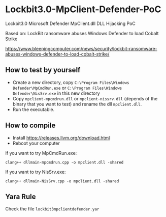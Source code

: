 # Lockbit3.0-MpClient-Defender-PoC
Lockbit3.0 Microsoft Defender MpClient.dll DLL Hijacking PoC

Based on: LockBit ransomware abuses Windows Defender to load Cobalt Strike

https://www.bleepingcomputer.com/news/security/lockbit-ransomware-abuses-windows-defender-to-load-cobalt-strike/

## How to test by yourself

* Create a new directory, copy `C:\Program Files\Windows Defender\MpCmdRun.exe` or `C:\Program Files\Windows Defender\NisSrv.exe` in this new directory
* Copy `mpclient-mpcmdrun.dll` or `mpclient-nissrv.dll` (depends of the binary that you want to test) and rename the dll `mpclient.dll`.
* Run the executable.

## How to compile

* Install https://releases.llvm.org/download.html
* Reboot your computer

If you want to try MpCmdRun.exe:
```
clang++ dllmain-mpcmdrun.cpp -o mpclient.dll -shared
```

If you want to try NisSrv.exe:
```
clang++ dllmain-NisSrv.cpp -o mpclient.dll -shared
```

## Yara Rule

Check the file `lockbit3mpclientdefender.yar`
